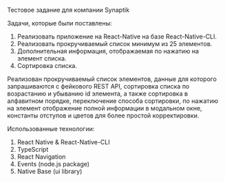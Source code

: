 Тестовое задание для компании Synaptik

Задачи, которые были поставлены: 
1. Реализовать приложение на React-Native на базе React-Native-CLI.
2. Реализовать прокручиваемый список минимум из 25 элементов.
3. Дополнительная информация, отображаемая по нажатию на элемент списка.
4. Сортировка списка.

Реализован прокручиваемый список элементов, данные для которого запрашиваются с фейкового REST API, 
сортировка списка по возрастанию и убыванию id элемента, а также сортировка в алфавитном порядке,
переключение способа сортировки, по нажатию на элемент отображение полной информации в модальном окне,
константы отступов и цветов для более простой корректировки.

Использованные технологии: 
1. React Native & React-Native-CLI
2. TypeScript
3. React Navigation
4. Events (node.js package)
5. Native Base (ui library)
